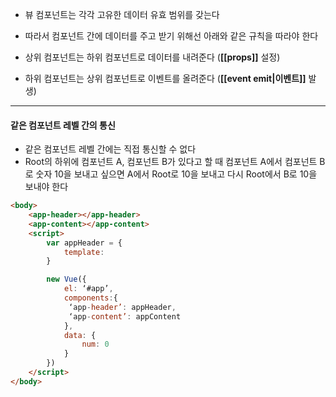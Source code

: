 
- 뷰 컴포넌트는 각각 고유한 데이터 유효 범위를 갖는다
- 따라서 컴포넌트 간에 데이터를 주고 받기 위해선 아래와 같은 규칙을 따라야 한다

- 상위 컴포넌트는 하위 컴포넌트로 데이터를 내려준다 (**[[props]]** 설정)
- 하위 컴포넌트는 상위 컴포넌트로 이벤트를 올려준다 (**[[event emit|이벤트]]** 발생)

---

#### 같은 컴포넌트 레벨 간의 통신
- 같은 컴포넌트 레벨 간에는 직접 통신할 수 없다
- Root의 하위에 컴포넌트 A, 컴포넌트 B가 있다고 할 때 컴포넌트 A에서 컴포넌트 B로 숫자 10을 보내고 싶으면 A에서 Root로 10을 보내고 다시 Root에서 B로 10을 보내야 한다

```html
<body>
	<app-header></app-header>
	<app-content></app-content>
	<script>
		var appHeader = {
			template: 
		}

		new Vue({
			el: ‘#app’,
			components:{
			 ‘app-header’: appHeader,
			 ‘app-content’: appContent
			},
			data: {
				num: 0
			}
		})
	</script>
</body>
```